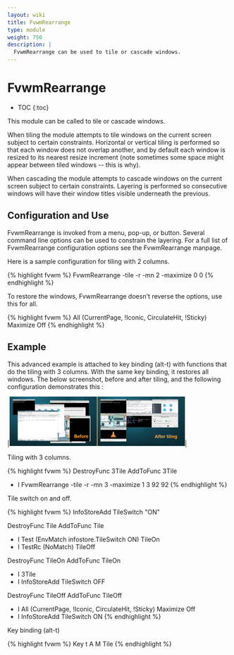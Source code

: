 ```yaml
---
layout: wiki
title: FvwmRearrange
type: module
weight: 750
description: |
  FvwmRearrange can be used to tile or cascade windows.
---
```

# FvwmRearrange

* TOC
{:toc}

This module can be called to tile or cascade windows.

When tiling the module attempts to tile windows on the current
screen subject to certain constraints. Horizontal or vertical tiling
is performed so that each window does not overlap another,
and by default each window is resized to its nearest
resize increment (note sometimes some space might appear between
tiled windows -- this is why).

When cascading the module attempts to cascade windows on the
current screen subject to certain constraints. Layering is performed
so consecutive windows will have their window titles visible underneath
the previous.

## Configuration and Use

FvwmRearrange is invoked from a menu, pop-up, or button. Several
command line options can be used to constrain the layering. For a full
list of FvwmRearrange configuration options see the FvwmRearrange manpage.

Here is a sample configuration for tiling with 2 columns.

{% highlight fvwm %}
FvwmRearrange -tile -r -mn 2 -maximize 0 0
{% endhighlight %}

To restore the windows, FvwmRearrange doesn't reverse the options,
use this for all.

{% highlight fvwm %}
All (CurrentPage, !Iconic, CirculateHit, !Sticky) Maximize Off
{% endhighlight %}

## Example

This advanced example is attached to key binding (alt-t) with functions that
do the tiling with 3 columns. With the same key binding, it restores all
windows. The below screenshot, before and after tiling, and the following configuration demonstrates this :

|![image](before-after-tile.png)|

Tiling with 3 columns.

{% highlight fvwm %}
DestroyFunc 3Tile
AddToFunc 3Tile
+ I FvwmRearrange -tile -r -mn 3 -maximize 1 3 92 92
{% endhighlight %}

Tile switch on and off.

{% highlight fvwm %}
InfoStoreAdd TileSwitch "ON"

DestroyFunc Tile
AddToFunc Tile
+ I Test (EnvMatch infostore.TileSwitch ON) TileOn
+ I TestRc (NoMatch) TileOff

DestroyFunc TileOn
AddToFunc TileOn
+ I 3Tile
+ I InfoStoreAdd TileSwitch OFF

DestroyFunc TileOff
AddToFunc TileOff
+ I All (CurrentPage, !Iconic, CirculateHit, !Sticky) Maximize Off
+ I InfoStoreAdd TileSwitch ON
{% endhighlight %}

Key binding (alt-t)

{% highlight fvwm %}
Key t A M Tile
{% endhighlight %}
